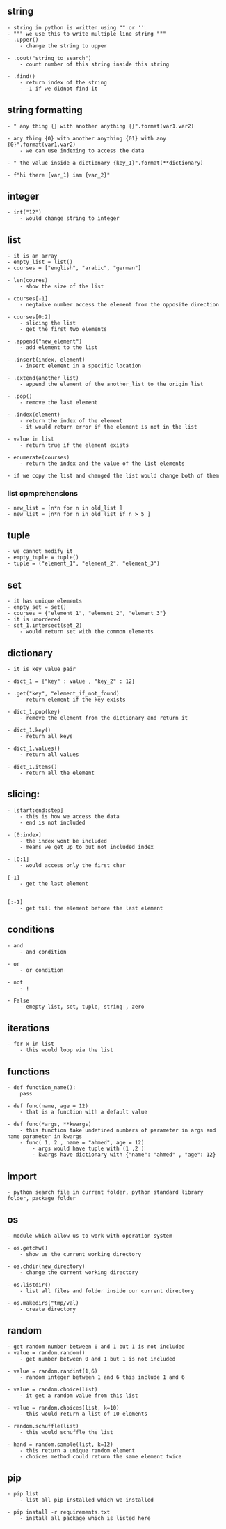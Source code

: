 ## string 
    - string in python is written using "" or '' 
    - """ we use this to write multiple line string """ 
    - .upper()
        - change the string to upper 

    - .cout("string_to_search")
        - count number of this string inside this string 

    - .find()
        - return index of the string 
        - -1 if we didnot find it 

## string formatting
    - " any thing {} with another anything {}".format(var1.var2)
    
    - any thing {0} with another anything {01} with any {0}".format(var1.var2)
        - we can use indexing to access the data 

    - " the value inside a dictionary {key_1}".format(**dictionary) 

    - f"hi there {var_1} iam {var_2}" 

## integer 
    - int("12")
        - would change string to integer 

## list
    - it is an array 
    - empty_list = list()
    - courses = ["english", "arabic", "german"]
    
    - len(coures)
        - show the size of the list 

    - courses[-1]
        - negtaive number access the element from the opposite direction 

    - courses[0:2]
        - slicing the list 
        - get the first two elements 

    - .append("new_element")
        - add element to the list 

    - .insert(index, element)
        - insert element in a specific location 

    - .extend(another_list)
        - append the element of the another_list to the origin list 

    - .pop()
        - remove the last element 

    - .index(element)
        - return the index of the element 
        - it would return error if the element is not in the list 

    - value in list 
        - return true if the element exists 
    
    - enumerate(courses)
        - return the index and the value of the list elements 
    
    - if we copy the list and changed the list would change both of them 

### list cpmprehensions
    - new_list = [n*n for n in old_list ] 
    - new_list = [n*n for n in old_list if n > 5 ]

## tuple 
    - we cannot modify it 
    - empty_tuple = tuple()
    - tuple = ("element_1", "element_2", "element_3") 

## set 
    - it has unique elements 
    - empty_set = set()
    - courses = {"element_1", "element_2", "element_3"} 
    - it is unordered 
    - set_1.intersect(set_2)
        - would return set with the common elements 

## dictionary 
    - it is key value pair 
    
    - dict_1 = {"key" : value , "key_2" : 12} 
    
    - .get("key", "element_if_not_found)
        - return element if the key exists 
    
    - dict_1.pop(key)
        - remove the element from the dictionary and return it 

    - dict_1.key()
        - return all keys 

    - dict_1.values()
        - return all values 

    - dict_1.items()
        - return all the element 

## slicing:
    - [start:end:step]
        - this is how we access the data
        - end is not included 

    - [0:index]
        - the index wont be included
        - means we get up to but not included index   

    - [0:1] 
        - would access only the first char 

    [-1]
        - get the last element

    
    [:-1]
        - get till the element before the last element 

## conditions 
    - and 
        - and condition 

    - or 
        - or condition 

    - not 
        - ! 

    - False 
        - emepty list, set, tuple, string , zero 

## iterations 
    - for x in list 
        - this would loop via the list 


## functions 
    - def function_name():
        pass 

    - def func(name, age = 12)
        - that is a function with a default value 

    - def func(*args, **kwargs)
        - this function take undefined numbers of parameter in args and name parameter in kwargs 
        - func( 1, 2 , name = "ahmed", age = 12)
            - args would have tuple with (1 ,2 )
            - kwargs have dictionary with {"name": "ahmed" , "age": 12}

## import 
    - python search file in current folder, python standard library folder, package folder 


## os  
    - module which allow us to work with operation system 

    - os.getchw()
        - show us the current working directory 

    - os.chdir(new_directory)
        - change the current working directory

    - os.listdir()
        - list all files and folder inside our current directory 

    - os.makedirs("tmp/val)
        - create directory 

## random 
    - get random number between 0 and 1 but 1 is not included 
    - value = random.random()
        - get number between 0 and 1 but 1 is not included

    - value = random.randint(1,6)
        - random integer between 1 and 6 this include 1 and 6 

    - value = random.choice(list)
        - it get a random value from this list  

    - value = random.choices(list, k=10)
        - this would return a list of 10 elements 

    - random.schuffle(list)
        - this would schuffle the list 

    - hand = random.sample(list, k=12)
        - this return a unique random element
        - choices method could return the same element twice 

## pip 
    - pip list  
        - list all pip installed which we installed 

    - pip install -r requirements.txt 
        - install all package which is listed here 
